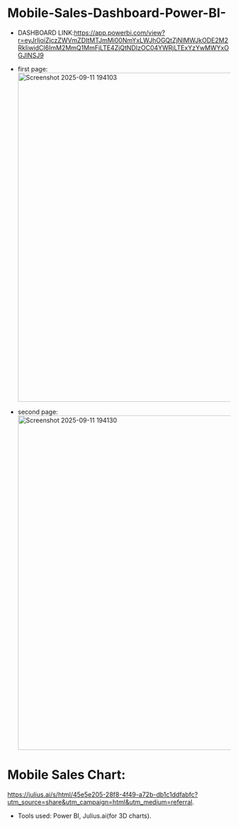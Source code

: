 # Mobile-Sales-Dashboard-Power-BI-

* DASHBOARD LINK:https://app.powerbi.com/view?r=eyJrIjoiZjczZWVmZDItMTJmMi00NmYxLWJhOGQtZjNlMWJkODE2M2RkIiwidCI6ImM2MmQ1MmFjLTE4ZjQtNDIzOC04YWRjLTExYzYwMWYxOGJlNSJ9

* first page: <img width="1320" height="743" alt="Screenshot 2025-09-11 194103" src="https://github.com/user-attachments/assets/f00a6408-0c93-433e-9a1d-54cf84ee72f9" />

* second page:<img width="1316" height="755" alt="Screenshot 2025-09-11 194130" src="https://github.com/user-attachments/assets/846a27fb-a59f-4834-9218-4bbe1b629cab" />


# Mobile Sales Chart:
https://julius.ai/s/html/45e5e205-28f8-4f49-a72b-db1c1ddfabfc?utm_source=share&utm_campaign=html&utm_medium=referral.

* Tools used: Power BI, Julius.ai(for 3D charts).
